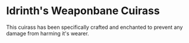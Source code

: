 # Idrinth's Weaponbane Cuirass
This cuirass has been specifically crafted and enchanted to prevent any damage from harming it's wearer.
